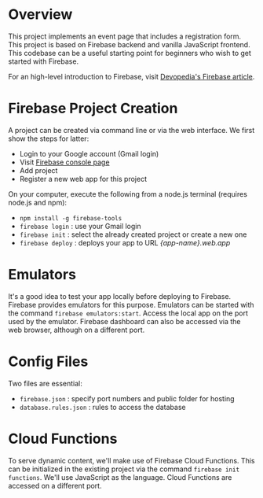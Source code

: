 # Overview

This project implements an event page that includes a registration form. This project is based on Firebase backend and vanilla JavaScript frontend. This codebase can be a useful starting point for beginners who wish to get started with Firebase.

For an high-level introduction to Firebase, visit [Devopedia's Firebase article](https://devopedia.org/firebase).


# Firebase Project Creation

A project can be created via command line or via the web interface. We first show the steps for latter:
* Login to your Google account (Gmail login)
* Visit [Firebase console page](https://console.firebase.google.com/)
* Add project
* Register a new web app for this project

On your computer, execute the following from a node.js terminal (requires node.js and npm):
* `npm install -g firebase-tools`
* `firebase login` : use your Gmail login
* `firebase init` : select the already created project or create a new one
* `firebase deploy` : deploys your app to URL _{app-name}.web.app_


# Emulators

It's a good idea to test your app locally before deploying to Firebase. Firebase provides emulators for this purpose. Emulators can be started with the command `firebase emulators:start`. Access the local app on the port used by the emulator. Firebase dashboard can also be accessed via the web browser, although on a different port.


# Config Files

Two files are essential:
* `firebase.json` : specify port numbers and public folder for hosting
* `database.rules.json` : rules to access the database


# Cloud Functions

To serve dynamic content, we'll make use of Firebase Cloud Functions. This can be initialized in the existing project via the command `firebase init functions`. We'll use JavaScript as the language. Cloud Functions are accessed on a different port.
